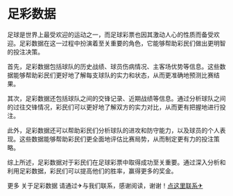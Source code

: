 # 足彩数据

足球是世界上最受欢迎的运动之一，而足球彩票也因其激动人心的性质而备受欢迎。足彩数据在这一过程中扮演着至关重要的角色，它能够帮助彩民们做出更明智的投注决策。

首先，足彩数据包括球队的历史战绩、球员伤病情况、主客场优势等信息。这些数据能够帮助彩民们更好地了解每支球队的实力和状态，从而更准确地预测比赛结果。

其次，足彩数据还包括球队之间的交锋记录、近期战绩等信息。通过分析球队之间的过往交锋情况，彩民们可以更好地了解双方的实力对比，从而更有把握地进行投注。

此外，足彩数据还可以帮助彩民们分析球队的进攻和防守能力，以及球员的个人表现。这些数据能够帮助彩民们更全面地评估比赛局势，从而制定更有力的投注策略。

综上所述，足彩数据对于彩民们在足球彩票中取得成功至关重要。通过深入分析和利用足彩数据，彩民们可以提高他们的胜率，赢得更多的奖金。

更多 关于足彩数据 请通过✈与我们联系，感谢阅读，谢谢！[点这里联系✈](https://bbd.k02.cc)